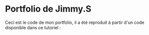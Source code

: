 # Portfolio de Jimmy.S

Ceci est le code de mon portfolio, il a été reproduit à partir 
d'un code disponible dans ce tutoriel :
